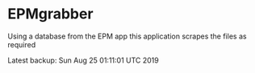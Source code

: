 # EPMgrabber
Using a database from the EPM app this application scrapes the files as required


Latest backup: Sun Aug 25 01:11:01 UTC 2019

